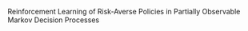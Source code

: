 Reinforcement Learning of Risk-Averse Policies in Partially Observable Markov Decision Processes



